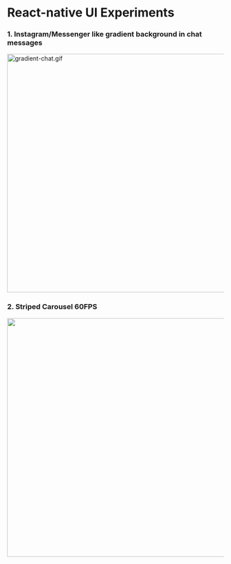 # React-native UI Experiments

### 1. Instagram/Messenger like gradient background in chat messages
<img src="gradient-chat.gif?raw=true" alt="gradient-chat.gif" height="555">


### 2. Striped Carousel 60FPS
<img src="https://github.com/Manish2612/RNLab/blob/main/assets/StripedCarousel.gif" height="555" />
